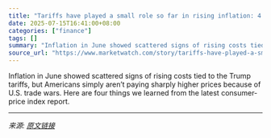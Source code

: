 ```yaml
---
title: "Tariffs have played a small role so far in rising inflation: 4 things we learned from the CPI report"
date: 2025-07-15T16:41:00+08:00
categories: ["finance"]
tags: []
summary: "Inflation in June showed scattered signs of rising costs tied to the Trump tariffs, but Americans simply aren’t paying sharply higher prices because of U.S. trade wars. Here are four things we learned"
source_url: "https://www.marketwatch.com/story/tariffs-have-played-a-small-role-so-far-in-rising-inflation-4-things-we-learned-from-the-cpi-report-347faf0c?mod=mw_rss_topstories"
---
```


Inflation in June showed scattered signs of rising costs tied to the Trump tariffs, but Americans simply aren’t paying sharply higher prices because of U.S. trade wars. Here are four things we learned from the latest consumer-price index report.

---

*来源: [原文链接](https://www.marketwatch.com/story/tariffs-have-played-a-small-role-so-far-in-rising-inflation-4-things-we-learned-from-the-cpi-report-347faf0c?mod=mw_rss_topstories)*
